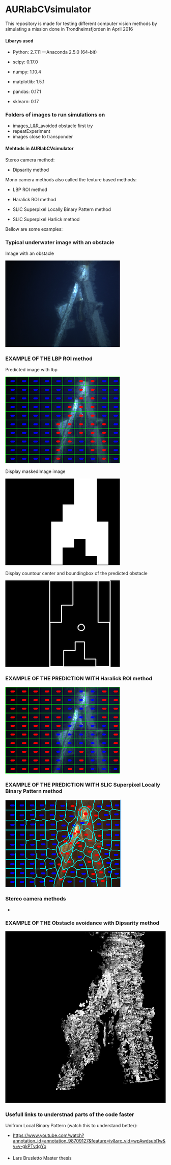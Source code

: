 
# AURlabCVsimulator
This repository is made for testing different computer vision methods by simulating a mission done in Trondheimsfjorden in April 2016

#### Libarys used

- Python: 2.7.11 —Anaconda 2.5.0 (64-bit)

- scipy: 0.17.0

- numpy: 1.10.4

- matplotlib: 1.5.1

- pandas: 0.17.1

- sklearn: 0.17

### Folders of images to run simulations on

- images_L&R_avoided obstacle first try
- repeatExperiment
- images close to transponder

#### Mehtods in AURlabCVsimulator

Stereo camera method:
- Dipsarity method

Mono camera methods also called the texture based methods:

- LBP ROI method
- Haralick ROI method

- SLIC Superpixel Locally Binary Pattern method
- SLIC Superpixel Harlick method

Bellow are some examples:

### Typical underwater image with an obstacle

Image with an obstacle

![imageTest](notebooks/LBPs/docsIMG/imageTest.png)

### EXAMPLE  OF THE LBP ROI method
Predicted image with lbp

![image_prediction_lbp](notebooks/LBPs/docsIMG/image_prediction_lbp.png)

Display maskedImage image

![maskedImage](notebooks/LBPs/docsIMG/maskedImage.png)

Display countour center and boundingbox of the predicted obstacle

![drawnImage_boundingBox_maskedImage.png](notebooks/countours/docsIMG/drawnImage_boundingBox_maskedImage.png)

### EXAMPLE  OF THE PREDICTION WITH Haralick ROI method

![image_prediction_lbp](notebooks/Haralick/docsIMG/image_predicted.png)

### EXAMPLE  OF THE PREDICTION WITH SLIC Superpixel Locally Binary Pattern method
![LBP_prediction_dots.png](notebooks/LBPs/LBP_prediction_dots.png)

### Stereo camera methods
- 
### EXAMPLE  OF THE Obstacle avoidance with Dipsarity method
![disparityImageClean](notebooks/disparity/disparityImageClean.jpg)


### Usefull links to understnad parts of the code faster

Unifrom Local Binary Pattern (watch this to understand better): 
- https://www.youtube.com/watch?annotation_id=annotation_98709127&feature=iv&src_vid=wpAwdsubl1w&v=v-gkPTvdgYo

####
- Lars Brusletto Master thesis

